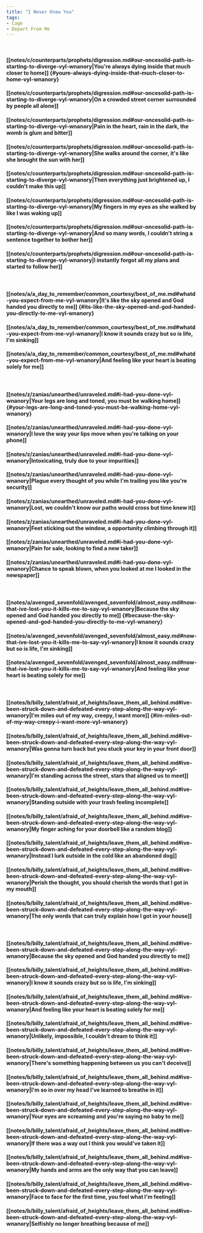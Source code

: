 ```yaml
---
title: "I Never Knew You"
tags:
- Cage
- Depart From Me
---
```

&nbsp;
#### [[notes/c/counterparts/prophets/digression.md#our-oncesolid-path-is-starting-to-diverge-vyl-wnanory|You're always dying inside that much closer to home]] {#youre-always-dying-inside-that-much-closer-to-home-vyl-wnanory}
#### [[notes/c/counterparts/prophets/digression.md#our-oncesolid-path-is-starting-to-diverge-vyl-wnanory|On a crowded street corner surrounded by people all alone]]
#### [[notes/c/counterparts/prophets/digression.md#our-oncesolid-path-is-starting-to-diverge-vyl-wnanory|Pain in the heart, rain in the dark, the womb is glum and bitter]]
#### [[notes/c/counterparts/prophets/digression.md#our-oncesolid-path-is-starting-to-diverge-vyl-wnanory|She walks around the corner, it's like she brought the sun with her]]
#### [[notes/c/counterparts/prophets/digression.md#our-oncesolid-path-is-starting-to-diverge-vyl-wnanory|Then everything just brightened up, I couldn't make this up]]
#### [[notes/c/counterparts/prophets/digression.md#our-oncesolid-path-is-starting-to-diverge-vyl-wnanory|My fingers in my eyes as she walked by like I was waking up]]
#### [[notes/c/counterparts/prophets/digression.md#our-oncesolid-path-is-starting-to-diverge-vyl-wnanory|And so many words, I couldn't string a sentence together to bother her]]
#### [[notes/c/counterparts/prophets/digression.md#our-oncesolid-path-is-starting-to-diverge-vyl-wnanory|I instantly forgot all my plans and started to follow her]]
&nbsp;
#### [[notes/a/a_day_to_remember/common_courtesy/best_of_me.md#whatd-you-expect-from-me-vyl-wnanory|It's like the sky opened and God handed you directly to me]] {#its-like-the-sky-opened-and-god-handed-you-directly-to-me-vyl-wnanory}
#### [[notes/a/a_day_to_remember/common_courtesy/best_of_me.md#whatd-you-expect-from-me-vyl-wnanory|I know it sounds crazy but so is life, I'm sinking]]
#### [[notes/a/a_day_to_remember/common_courtesy/best_of_me.md#whatd-you-expect-from-me-vyl-wnanory|And feeling like your heart is beating solely for me]]
&nbsp;
#### [[notes/z/zanias/unearthed/unraveled.md#i-had-you-done-vyl-wnanory|Your legs are long and toned, you must be walking home]] {#your-legs-are-long-and-toned-you-must-be-walking-home-vyl-wnanory}
#### [[notes/z/zanias/unearthed/unraveled.md#i-had-you-done-vyl-wnanory|I love the way your lips move when you're talking on your phone]]
#### [[notes/z/zanias/unearthed/unraveled.md#i-had-you-done-vyl-wnanory|Intoxicating, truly due to your impurities]]
#### [[notes/z/zanias/unearthed/unraveled.md#i-had-you-done-vyl-wnanory|Plague every thought of you while I'm trailing you like you're security]]
#### [[notes/z/zanias/unearthed/unraveled.md#i-had-you-done-vyl-wnanory|Lost, we couldn't know our paths would cross but time knew it]]
#### [[notes/z/zanias/unearthed/unraveled.md#i-had-you-done-vyl-wnanory|Feet sticking out the window, a opportunity climbing through it]]
#### [[notes/z/zanias/unearthed/unraveled.md#i-had-you-done-vyl-wnanory|Pain for sale, looking to find a new taker]]
#### [[notes/z/zanias/unearthed/unraveled.md#i-had-you-done-vyl-wnanory|Chance to speak blown, when you looked at me I looked in the newspaper]]
&nbsp;
#### [[notes/a/avenged_sevenfold/avenged_sevenfold/almost_easy.md#now-that-ive-lost-you-it-kills-me-to-say-vyl-wnanory|Because the sky opened and God handed you directly to me]] {#because-the-sky-opened-and-god-handed-you-directly-to-me-vyl-wnanory}
#### [[notes/a/avenged_sevenfold/avenged_sevenfold/almost_easy.md#now-that-ive-lost-you-it-kills-me-to-say-vyl-wnanory|I know it sounds crazy but so is life, I'm sinking]]
#### [[notes/a/avenged_sevenfold/avenged_sevenfold/almost_easy.md#now-that-ive-lost-you-it-kills-me-to-say-vyl-wnanory|And feeling like your heart is beating solely for me]]
&nbsp;
#### [[notes/b/billy_talent/afraid_of_heights/leave_them_all_behind.md#ive-been-struck-down-and-defeated-every-step-along-the-way-vyl-wnanory|I'm miles out of my way, creepy, I want more]] {#im-miles-out-of-my-way-creepy-i-want-more-vyl-wnanory}
#### [[notes/b/billy_talent/afraid_of_heights/leave_them_all_behind.md#ive-been-struck-down-and-defeated-every-step-along-the-way-vyl-wnanory|Was gonna turn back but you stuck your key in your front door]]
#### [[notes/b/billy_talent/afraid_of_heights/leave_them_all_behind.md#ive-been-struck-down-and-defeated-every-step-along-the-way-vyl-wnanory|I'm standing across the street, stars that aligned us to meet]]
#### [[notes/b/billy_talent/afraid_of_heights/leave_them_all_behind.md#ive-been-struck-down-and-defeated-every-step-along-the-way-vyl-wnanory|Standing outside with your trash feeling incomplete]]
#### [[notes/b/billy_talent/afraid_of_heights/leave_them_all_behind.md#ive-been-struck-down-and-defeated-every-step-along-the-way-vyl-wnanory|My finger aching for your doorbell like a random blog]]
#### [[notes/b/billy_talent/afraid_of_heights/leave_them_all_behind.md#ive-been-struck-down-and-defeated-every-step-along-the-way-vyl-wnanory|Instead I lurk outside in the cold like an abandoned dog]]
#### [[notes/b/billy_talent/afraid_of_heights/leave_them_all_behind.md#ive-been-struck-down-and-defeated-every-step-along-the-way-vyl-wnanory|Perish the thought, you should cherish the words that I got in my mouth]]
#### [[notes/b/billy_talent/afraid_of_heights/leave_them_all_behind.md#ive-been-struck-down-and-defeated-every-step-along-the-way-vyl-wnanory|The only words that can truly explain how I got in your house]]
&nbsp;
#### [[notes/b/billy_talent/afraid_of_heights/leave_them_all_behind.md#ive-been-struck-down-and-defeated-every-step-along-the-way-vyl-wnanory|Because the sky opened and God handed you directly to me]]
#### [[notes/b/billy_talent/afraid_of_heights/leave_them_all_behind.md#ive-been-struck-down-and-defeated-every-step-along-the-way-vyl-wnanory|I know it sounds crazy but so is life, I'm sinking]]
#### [[notes/b/billy_talent/afraid_of_heights/leave_them_all_behind.md#ive-been-struck-down-and-defeated-every-step-along-the-way-vyl-wnanory|And feeling like your heart is beating solely for me]]
#### [[notes/b/billy_talent/afraid_of_heights/leave_them_all_behind.md#ive-been-struck-down-and-defeated-every-step-along-the-way-vyl-wnanory|Unlikely, impossible, I couldn't dream to think it]]
#### [[notes/b/billy_talent/afraid_of_heights/leave_them_all_behind.md#ive-been-struck-down-and-defeated-every-step-along-the-way-vyl-wnanory|There's something happening between us you can't deceive]]
#### [[notes/b/billy_talent/afraid_of_heights/leave_them_all_behind.md#ive-been-struck-down-and-defeated-every-step-along-the-way-vyl-wnanory|I'm so in over my head I've learned to breathe in it]]
#### [[notes/b/billy_talent/afraid_of_heights/leave_them_all_behind.md#ive-been-struck-down-and-defeated-every-step-along-the-way-vyl-wnanory|Your eyes are screaming and you're saying no baby to me]]
#### [[notes/b/billy_talent/afraid_of_heights/leave_them_all_behind.md#ive-been-struck-down-and-defeated-every-step-along-the-way-vyl-wnanory|If there was a way out I think you would've taken it]]
#### [[notes/b/billy_talent/afraid_of_heights/leave_them_all_behind.md#ive-been-struck-down-and-defeated-every-step-along-the-way-vyl-wnanory|My hands and arms are the only way that you can leave]]
#### [[notes/b/billy_talent/afraid_of_heights/leave_them_all_behind.md#ive-been-struck-down-and-defeated-every-step-along-the-way-vyl-wnanory|Face to face for the first time, you feel what I'm feeling]]
#### [[notes/b/billy_talent/afraid_of_heights/leave_them_all_behind.md#ive-been-struck-down-and-defeated-every-step-along-the-way-vyl-wnanory|Selfishly no longer breathing because of me]]

